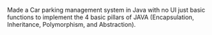 Made a Car parking management system in Java with no UI just basic functions to implement the 4 basic pillars of JAVA (Encapsulation, Inheritance, Polymorphism, and Abstraction). 
